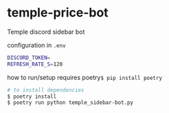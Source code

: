 # temple-price-bot
Temple discord sidebar bot

configuration in `.env`
``` sh
DISCORD_TOKEN=
REFRESH_RATE_S=120
```

how to run/setup requires poetry`$ pip install poetry`
``` sh
# to install dependencies
$ poetry install
$ poetry run python temple_sidebar-bot.py
```
